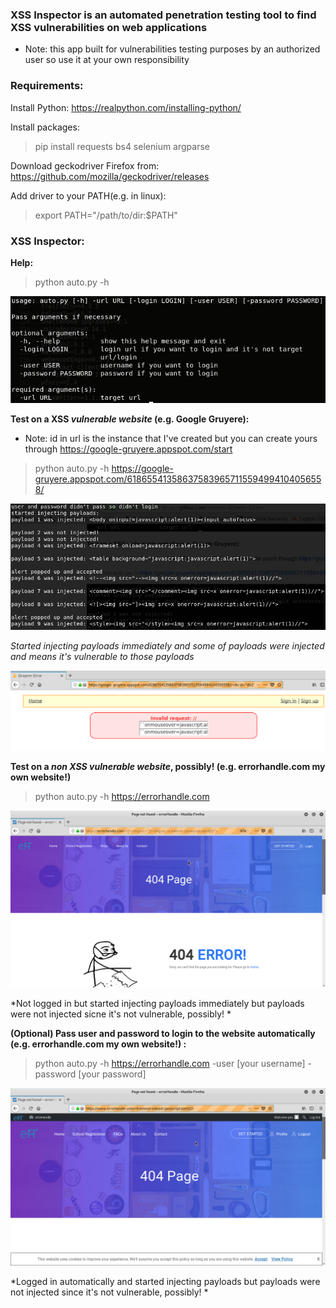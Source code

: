 ### XSS Inspector is an automated penetration testing tool to find XSS vulnerabilities on web applications
* Note: this app built for vulnerabilities testing purposes by an authorized user so use it at your own responsibility

### Requirements:
Install Python:
https://realpython.com/installing-python/

Install packages:
>pip install requests bs4 selenium argparse

Download geckodriver Firefox from:
https://github.com/mozilla/geckodriver/releases

Add driver to your PATH(e.g. in linux):
>export PATH="/path/to/dir:$PATH"

### XSS Inspector:
**Help:**
>python auto.py -h

![Alt text](/images/auto-XSSer-help-command.png?raw=true "help command")

**Test on a XSS *vulnerable website* (e.g. Google Gruyere):**
* Note: id in url is the instance that I've created but you can create yours through https://google-gruyere.appspot.com/start

>python auto.py -h https://google-gruyere.appspot.com/618655413586375839657115594994104056558/

![Alt text](/images/auto-XSSer-Google-Gruyere-terminal.png?raw=true "Google Gruyere terminal")

*Started injecting payloads immediately and some of payloads were injected and means it's vulnerable to those payloads*

![Alt text](/images/auto-XSSer-Google-Gruyere-Firefox.png?raw=true "auto XSSer Google Gruyere Firefox")

**Test on a *non XSS vulnerable website*, possibly! (e.g. errorhandle.com my own website!)**
>python auto.py -h https://errorhandle.com

![Alt text](/images/auto-XSSer-eH-Firefox.png?raw=true "auto XSSer errorHandle Firefox")

*Not logged in but started injecting payloads immediately but payloads were not injected sicne it's not vulnerable, possibly! *

**(Optional) Pass user and password to login to the website automatically (e.g. errorhandle.com my own website!) :**
>python auto.py -h https://errorhandle.com -user [your username] -password [your password]

![Alt text](/images/auto-XSSer-eH-loggedin-Firefox.png?raw=true "auto XSSer errorHandle logged in Firefox")

*Logged in automatically and started injecting payloads but payloads were not injected since it's not vulnerable, possibly! *
